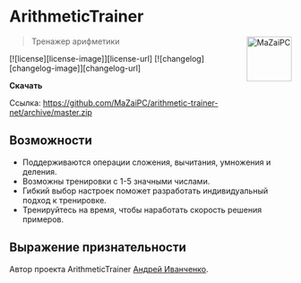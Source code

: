 # ArithmeticTrainer

<a href="https://github.com/MaZaiPC"><img
  src="https://avatars1.githubusercontent.com/u/12218875?v=3&s=460" alt="MaZaiPC"
  width="80" height="80" align="right"></a>

> Тренажер арифметики

[![license][license-image]][license-url]
[![changelog][changelog-image]][changelog-url]


**Скачать**

Ссылка: https://github.com/MaZaiPC/arithmetic-trainer-net/archive/master.zip


## Возможности

* Поддерживаются операции сложения, вычитания, умножения и деления.
* Возможны тренировки с 1-5 значными числами.
* Гибкий выбор настроек поможет разработать индивидуальный подход к тренировке.
* Тренируйтесь на время, чтобы наработать скорость решения примеров.


## Выражение признательности

Автор проекта ArithmeticTrainer [Андрей Иванченко](https://vk.com/id27951423).